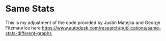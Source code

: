 # Same Stats
This is my adjustment of the code provided by Justin Matejka and George Fitzmaurice here https://www.autodesk.com/research/publications/same-stats-different-graphs
